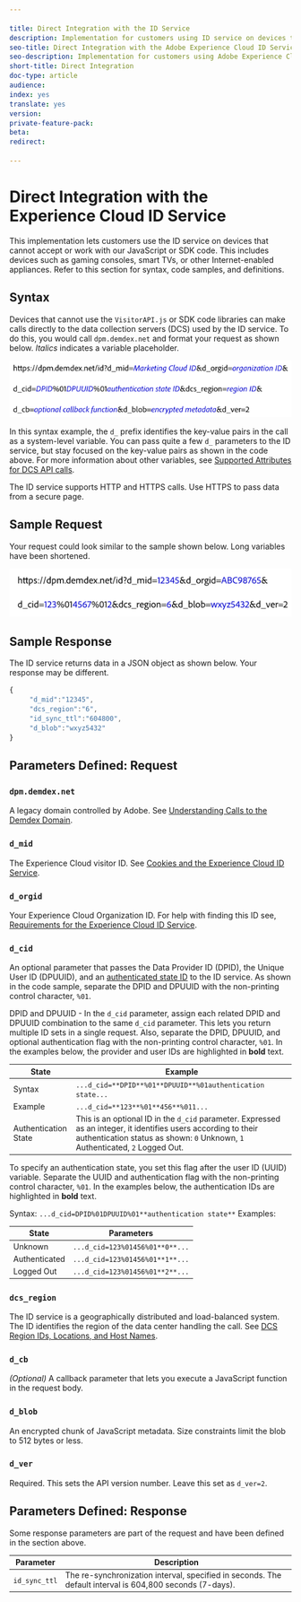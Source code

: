 ```yaml
---

title: Direct Integration with the ID Service
description: Implementation for customers using ID service on devices that cannot accept or work with our JavaScript or SDK code.
seo-title: Direct Integration with the Adobe Experience Cloud ID Service
seo-description: Implementation for customers using Adobe Experience Cloud ID service on devices that cannot accept or work with our JavaScript or SDK code.
short-title: Direct Integration
doc-type: article
audience: 
index: yes
translate: yes
version:
private-feature-pack:
beta:
redirect:

---
```


# Direct Integration with the Experience Cloud ID Service

This implementation lets customers use the ID service on devices that cannot accept or work with our JavaScript or SDK code. This includes devices such as gaming consoles, smart TVs, or other Internet-enabled appliances. Refer to this section for syntax, code samples, and definitions.

## Syntax

Devices that cannot use the `VisitorAPI.js` or SDK code libraries can make calls directly to the data collection servers \(DCS\) used by the ID service. To do this, you would call `dpm.demdex.net` and format your request as shown below. *Italics* indicates a variable placeholder.

![](../../assets/directSyntax.png) 

In this syntax example, the `d_` prefix identifies the key-value pairs in the call as a system-level variable. You can pass quite a few `d_` parameters to the ID service, but stay focused on the key-value pairs as shown in the code above. For more information about other variables, see [Supported Attributes for DCS API calls](https://marketing.adobe.com/resources/help/en_US/aam/dcs-keys.html).

The ID service supports HTTP and HTTPS calls. Use HTTPS to pass data from a secure page.

## Sample Request

Your request could look similar to the sample shown below. Long variables have been shortened.

![](../../assets/directExample.png) 

## Sample Response

The ID service returns data in a JSON object as shown below. Your response may be different.

```javascript
{
     "d_mid":"12345",
     "dcs_region":"6",
     "id_sync_ttl":"604800",
     "d_blob":"wxyz5432"
}
```

## Parameters Defined: Request

### `dpm.demdex.net` 
A legacy domain controlled by Adobe. See [Understanding Calls to the Demdex Domain](https://marketing.adobe.com/resources/help/en_US/aam/demdex-calls.html).

### `d_mid` 
The Experience Cloud visitor ID. See [Cookies and the Experience Cloud ID Service](mcvid_cookies.html#).

### `d_orgid`
Your Experience Cloud Organization ID. For help with finding this ID see, [Requirements for the Experience Cloud ID Service](mcvid-requirements.html#).

### `d_cid`
An optional parameter that passes the Data Provider ID \(DPID\), the Unique User ID \(DPUUID\), and an [authenticated state ID](mcvid-authenticated-state.html#) to the ID service. As shown in the code sample, separate the DPID and DPUUID with the non-printing control character, `%01`.

DPID and DPUUID - In the `d_cid` parameter, assign each related DPID and DPUUID combination to the same `d_cid` parameter. This lets you return multiple ID sets in a single request. Also, separate the DPID, DPUUID, and optional authentication flag with the non-printing control character, `%01`. In the examples below, the provider and user IDs are highlighted in **bold** text.

| State                | Example                                                                                                                                                                                           |
| -------------------- | ------------------------------------------------------------------------------------------------------------------------------------------------------------------------------------------------- |
| Syntax               | `...d_cid=**DPID**%01**DPUUID**%01authentication state...`                                                                                                                                        |
| Example              | `...d_cid=**123**%01**456**%011...`                                                                                                                                                               |
| Authentication State | This is an optional ID in the `d_cid` parameter. Expressed as an integer, it identifies users according to their authentication status as shown:  `0` Unknown, `1` Authenticated, `2` Logged Out. |

To specify an authentication state, you set this flag after the user ID \(UUID\) variable. Separate the UUID and authentication flag with the non-printing control character, `%01`. In the examples below, the authentication IDs are highlighted in **bold** text.

Syntax: `...d_cid=DPID%01DPUUID%01**authentication state**` 
Examples: 

| State         | Parameters                       |
| ------------- | -------------------------------- |
| Unknown       | `...d_cid=123%01456%01**0**...`  |
| Authenticated | `...d_cid=123%01456%01**1**...`  |
| Logged Out    | `...d_cid=123%01456%01**2**...`  |

### `dcs_region` 
The ID service is a geographically distributed and load-balanced system. The ID identifies the region of the data center handling the call. See [DCS Region IDs, Locations, and Host Names](https://marketing.adobe.com/resources/help/en_US/aam/dcs-regions.html).

### `d_cb` 
*\(Optional\)* A callback parameter that lets you execute a JavaScript function in the request body.

### `d_blob`
An encrypted chunk of JavaScript metadata. Size constraints limit the blob to 512 bytes or less.

### `d_ver`
Required. This sets the API version number. Leave this set as `d_ver=2`.

## Parameters Defined: Response

Some response parameters are part of the request and have been defined in the section above.

| Parameter     | Description                                                                                              |
| ------------- | -------------------------------------------------------------------------------------------------------- |
| `id_sync_ttl` | The re-synchronization interval, specified in seconds. The default interval is 604,800 seconds (7-days). |
